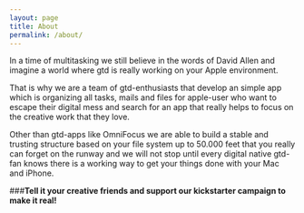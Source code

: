 ```yaml
---
layout: page
title: About
permalink: /about/
---
```


In a time of multitasking we still believe in the words of David Allen and imagine a world where gtd is really working on your Apple environment.

That is why we are a team of gtd-enthusiasts that develop an simple app which is organizing all tasks, mails and files for apple-user who want to escape their digital mess and search for an app that really helps to focus on the creative work that they love.

Other than gtd-apps like OmniFocus we are able to build a stable and trusting structure based on your file system up to 50.000 feet  that you really can forget on the runway and we will not stop until every digital native gtd-fan knows there is a working way to get your things done with your Mac and iPhone.

###**Tell it your creative friends and support our kickstarter campaign to make it real!**

<!-- Go to www.addthis.com/dashboard to customize your tools -->
<div class="addthis_sharing_toolbox"></div>

<!-- Go to www.addthis.com/dashboard to customize your tools -->
<script type="text/javascript" src="//s7.addthis.com/js/300/addthis_widget.js#pubid=ra-54722bb07fa89a2e" async="async"></script>